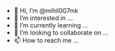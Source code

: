 - 👋 Hi, I’m @mihil007mk
- 👀 I’m interested in ...
- 🌱 I’m currently learning ...
- 💞️ I’m looking to collaborate on ...
- 📫 How to reach me ...

<!---
mihil007mk/mihil007mk is a ✨ special ✨ repository because its `README.md` (this file) appears on your GitHub profile.
You can click the Preview link to take a look at your changes.
--->
